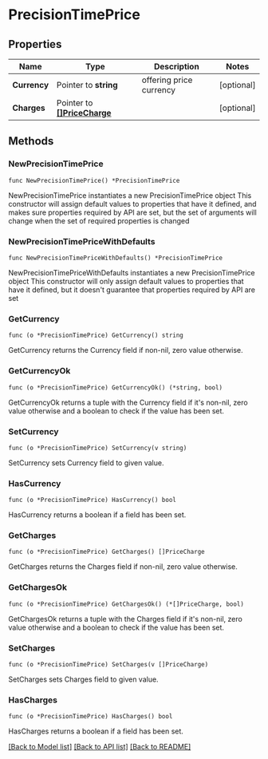 # PrecisionTimePrice

## Properties

Name | Type | Description | Notes
------------ | ------------- | ------------- | -------------
**Currency** | Pointer to **string** | offering price currency | [optional] 
**Charges** | Pointer to [**[]PriceCharge**](PriceCharge.md) |  | [optional] 

## Methods

### NewPrecisionTimePrice

`func NewPrecisionTimePrice() *PrecisionTimePrice`

NewPrecisionTimePrice instantiates a new PrecisionTimePrice object
This constructor will assign default values to properties that have it defined,
and makes sure properties required by API are set, but the set of arguments
will change when the set of required properties is changed

### NewPrecisionTimePriceWithDefaults

`func NewPrecisionTimePriceWithDefaults() *PrecisionTimePrice`

NewPrecisionTimePriceWithDefaults instantiates a new PrecisionTimePrice object
This constructor will only assign default values to properties that have it defined,
but it doesn't guarantee that properties required by API are set

### GetCurrency

`func (o *PrecisionTimePrice) GetCurrency() string`

GetCurrency returns the Currency field if non-nil, zero value otherwise.

### GetCurrencyOk

`func (o *PrecisionTimePrice) GetCurrencyOk() (*string, bool)`

GetCurrencyOk returns a tuple with the Currency field if it's non-nil, zero value otherwise
and a boolean to check if the value has been set.

### SetCurrency

`func (o *PrecisionTimePrice) SetCurrency(v string)`

SetCurrency sets Currency field to given value.

### HasCurrency

`func (o *PrecisionTimePrice) HasCurrency() bool`

HasCurrency returns a boolean if a field has been set.

### GetCharges

`func (o *PrecisionTimePrice) GetCharges() []PriceCharge`

GetCharges returns the Charges field if non-nil, zero value otherwise.

### GetChargesOk

`func (o *PrecisionTimePrice) GetChargesOk() (*[]PriceCharge, bool)`

GetChargesOk returns a tuple with the Charges field if it's non-nil, zero value otherwise
and a boolean to check if the value has been set.

### SetCharges

`func (o *PrecisionTimePrice) SetCharges(v []PriceCharge)`

SetCharges sets Charges field to given value.

### HasCharges

`func (o *PrecisionTimePrice) HasCharges() bool`

HasCharges returns a boolean if a field has been set.


[[Back to Model list]](../README.md#documentation-for-models) [[Back to API list]](../README.md#documentation-for-api-endpoints) [[Back to README]](../README.md)


